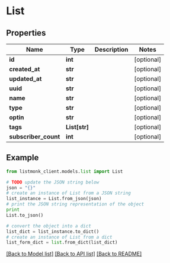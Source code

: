 # List


## Properties
Name | Type | Description | Notes
------------ | ------------- | ------------- | -------------
**id** | **int** |  | [optional] 
**created_at** | **str** |  | [optional] 
**updated_at** | **str** |  | [optional] 
**uuid** | **str** |  | [optional] 
**name** | **str** |  | [optional] 
**type** | **str** |  | [optional] 
**optin** | **str** |  | [optional] 
**tags** | **List[str]** |  | [optional] 
**subscriber_count** | **int** |  | [optional] 

## Example

```python
from listmonk_client.models.list import List

# TODO update the JSON string below
json = "{}"
# create an instance of List from a JSON string
list_instance = List.from_json(json)
# print the JSON string representation of the object
print
List.to_json()

# convert the object into a dict
list_dict = list_instance.to_dict()
# create an instance of List from a dict
list_form_dict = list.from_dict(list_dict)
```
[[Back to Model list]](../README.md#documentation-for-models) [[Back to API list]](../README.md#documentation-for-api-endpoints) [[Back to README]](../README.md)


